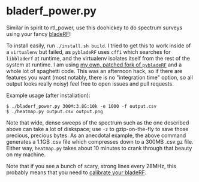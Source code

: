 bladerf_power.py
===============

Similar in spirit to rtl_power, use this doohickey to do spectrum surveys using your fancy [bladeRF](https://nuand.com/)!

To install easily, run `./install.sh build`. I tried to get this to work inside of a `virtualenv` but failed, as `pybladeRF` uses `cffi` which searches for `libbladerf` at runtime, and the virtualenv isolates itself from the rest of the system at runtime.  I am using [my own, patched fork of `pybladeRF`](https://github.com/staticfloat/pybladeRF) and a whole lot of spaghetti code.  This was an afternoon hack, so if there are features you want (most notably, there is no "integration time" option, so all output looks really noisy) feel free to open issues and pull requests.

Example usage (after installation):
```
$ ./bladerf_power.py 300M:3.8G:10k -e 1000 -f output.csv
$ ./heatmap.py output.csv output.png
```

Note that wide, dense sweeps of the spectrum such as the one described above can take a lot of diskspace; use `-z` to gzip-on-the-fly to save those precious, precious bytes.  As an anecdotal example, the above command generates a 1.1GB .csv file which compresses down to a 300MB .csv.gz file.  Either way, `heatmap.py` takes about 10 minutes to crank through that beauty on my machine.

Note that if you see a bunch of scary, strong lines every 28MHz, this probably means that you need to [calibrate your bladeRF](https://github.com/Nuand/bladeRF/wiki/DC-offset-and-IQ-Imbalance-Correction).
